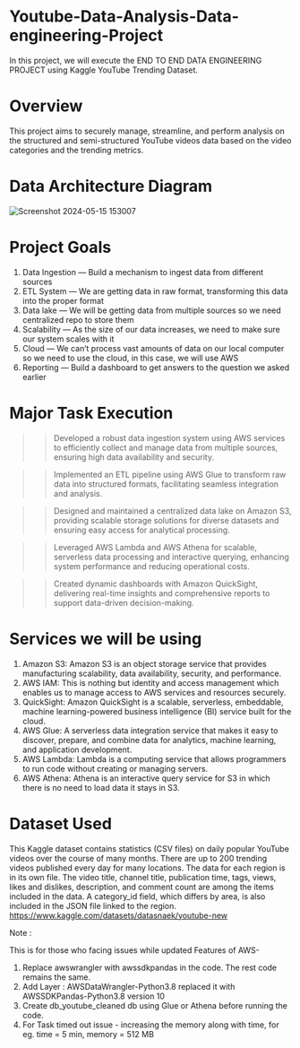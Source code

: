 # Youtube-Data-Analysis-Data-engineering-Project
In this project, we will execute the END TO END DATA ENGINEERING PROJECT using Kaggle YouTube Trending Dataset. 

# Overview
This project aims to securely manage, streamline, and perform analysis on the structured and semi-structured YouTube videos data based on the video categories and the trending metrics.

# Data Architecture Diagram
![Screenshot 2024-05-15 153007](https://github.com/ayuvgr8/youtube-data-analysis-data-engineering-project/assets/49532650/55fa2fbe-98f5-4d76-b229-175a3a636f7c)


# Project Goals
1. Data Ingestion — Build a mechanism to ingest data from different sources
2. ETL System — We are getting data in raw format, transforming this data into the proper format
3. Data lake — We will be getting data from multiple sources so we need centralized repo to store them
4. Scalability — As the size of our data increases, we need to make sure our system scales with it
5. Cloud — We can’t process vast amounts of data on our local computer so we need to use the cloud, in this case, we will use AWS
6. Reporting — Build a dashboard to get answers to the question we asked earlier

# Major Task Execution
>> Developed a robust data ingestion system using AWS services to efficiently collect and manage data from multiple sources, ensuring high data availability and security.

>> Implemented an ETL pipeline using AWS Glue to transform raw data into structured formats, facilitating seamless integration and analysis.

>> Designed and maintained a centralized data lake on Amazon S3, providing scalable storage solutions for diverse datasets and ensuring easy access for analytical processing.

>> Leveraged AWS Lambda and AWS Athena for scalable, serverless data processing and interactive querying, enhancing system performance and reducing operational costs.

>>Created dynamic dashboards with Amazon QuickSight, delivering real-time insights and comprehensive reports to support data-driven decision-making.

# Services we will be using
1. Amazon S3: Amazon S3 is an object storage service that provides manufacturing scalability, data availability, security, and performance.
2. AWS IAM: This is nothing but identity and access management which enables us to manage access to AWS services and resources securely.
3. QuickSight: Amazon QuickSight is a scalable, serverless, embeddable, machine learning-powered business intelligence (BI) service built for the cloud.
4. AWS Glue: A serverless data integration service that makes it easy to discover, prepare, and combine data for analytics, machine learning, and application development.
5. AWS Lambda: Lambda is a computing service that allows programmers to run code without creating or managing servers.
6. AWS Athena: Athena is an interactive query service for S3 in which there is no need to load data it stays in S3.


# Dataset Used 
This Kaggle dataset contains statistics (CSV files) on daily popular YouTube videos over the course of many months. There are up to 200 trending videos published every day for many locations. The data for each region is in its own file. The video title, channel title, publication time, tags, views, likes and dislikes, description, and comment count are among the items included in the data. A category_id field, which differs by area, is also included in the JSON file linked to the region.
https://www.kaggle.com/datasets/datasnaek/youtube-new


Note :

This is for those who facing issues while updated Features of AWS-
1) Replace awswrangler with awssdkpandas in the code. The rest code remains the same.
2) Add Layer : AWSDataWrangler-Python3.8 replaced it with AWSSDKPandas-Python3.8 version 10
3) Create db_youtube_cleaned db using Glue or Athena before running the code.
4) For Task timed out issue - increasing the memory along with time, for eg. time = 5 min, memory = 512 MB 

